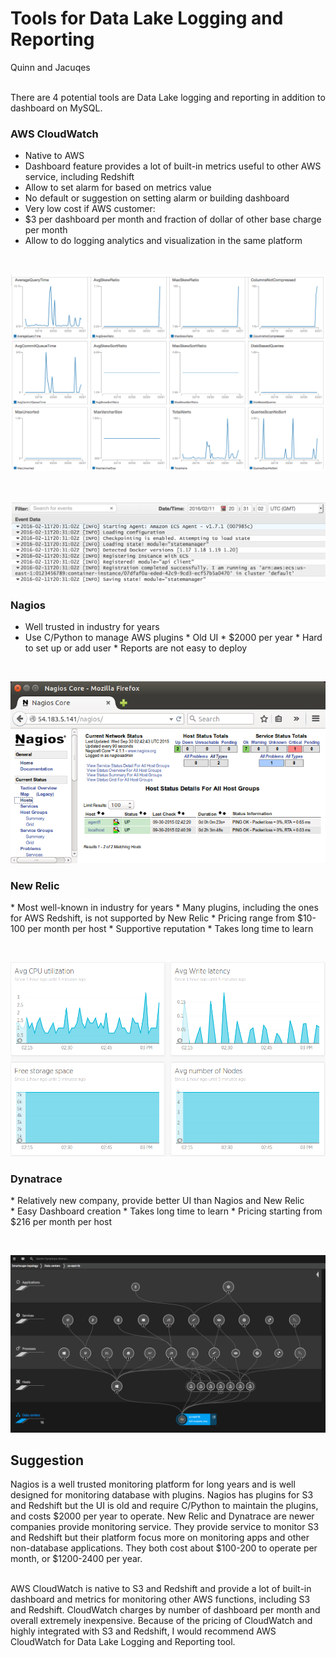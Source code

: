 # Tools for Data Lake Logging and Reporting
Quinn and Jacuqes
<br><br>

There are 4 potential tools are Data Lake logging and reporting in addition to dashboard on MySQL.


### AWS CloudWatch
* Native to AWS
* Dashboard feature provides a lot of built-in metrics useful to other AWS service, including Redshift
* Allow to set alarm for based on metrics value
* No default or suggestion on setting alarm or building dashboard
* Very low cost if AWS customer: 
* $3 per dashboard per month and fraction of dollar of other base charge per month
* Allow to do logging analytics and visualization in the same platform

<br>

![Screenshot](image/redshift_monitoring.gif)

<br>

![Screenshot](image/cw_log_stream.png)

### Nagios
* Well trusted in industry for years
* Use C/Python to manage AWS plugins
* Old UI
* $2000 per year
* Hard to set up or add user
* Reports are not easy to deploy

<br>

![Screenshot](image/agent-simple-monitor.png)

### New Relic
* Most well-known in industry for years
* Many plugins, including the ones for AWS Redshift, is not supported by New Relic
* Pricing range from $10-100 per month per host
* Supportive reputation
* Takes long time to learn

<br>

![Screenshot](image/AWS_Elasticsearch.png)

### Dynatrace
* Relatively new company, provide better UI than Nagios and New Relic
* Easy Dashboard creation
* Takes long time to learn
* Pricing starting from $216 per month per host

<br>

![Screenshot](image/smartscape-aws-1600-cf8d970663.png)

## Suggestion
Nagios is a well trusted monitoring platform for long years and is well designed for monitoring database with plugins. Nagios has plugins for S3 and Redshift but the UI is old and require C/Python to maintain the plugins, and costs $2000 per year to operate. New Relic and Dynatrace are newer companies provide monitoring service. They provide service to monitor S3 and Redshift but their platform focus more on monitoring apps and other non-database applications. They both cost about $100-200 to operate per month, or $1200-2400 per year. 
<br><br>

AWS CloudWatch is native to S3 and Redshift and provide a lot of built-in dashboard and metrics for monitoring other AWS functions, including S3 and Redshift. CloudWatch charges by number of dashboard per month and overall extremely inexpensive. Because of the pricing of CloudWatch and highly integrated with S3 and Redshift, I would recommend AWS CloudWatch for Data Lake Logging and Reporting tool.
